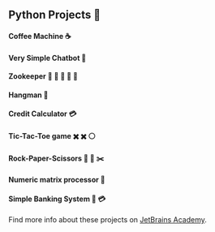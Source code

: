 ## Python Projects :snake:
#### Coffee Machine :coffee:
#### Very Simple Chatbot :robot:
#### Zookeeper :gorilla: :lion: :tiger: :elephant: :bear: 
#### Hangman :bust_in_silhouette:	
#### Credit Calculator :credit_card: 
#### Tic-Tac-Toe game :heavy_multiplication_x: :heavy_multiplication_x: :white_circle:
#### Rock-Paper-Scissors :gem: :scroll: :scissors: 
#### Numeric matrix processor :1234:
#### Simple Banking System :bank: :credit_card:

Find more info about these projects on [JetBrains Academy](https://www.jetbrains.com/academy/).
